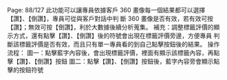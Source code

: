 Page: 88/127
此功能可以讓專員依據客戶 360 畫像每一個結果都可以選擇【讚】、【倒讚】，專員可從與客戶對話中判
斷 360 畫像是否有效，若有效可按【讚】；無效可按【倒讚】，利於大數據後續分析蒐集。
補充：調整標籤評價的顯示方式，還有點擊【讚】、【倒讚】後的符號會出現在標籤評價旁邊，方便專員
判斷該標籤評價是否有效，而且只有單一專員看的到自己點擊按鈕後的結果。
操作流程：
圖一：點擊藍字內容後，會出現標籤評價，裡面有顯示該標籤內容，再點擊【讚】、【倒讚】按鈕
圖二：點擊【讚】、【倒讚】按鈕後，藍字內容旁會顯示點擊的按鈕符號